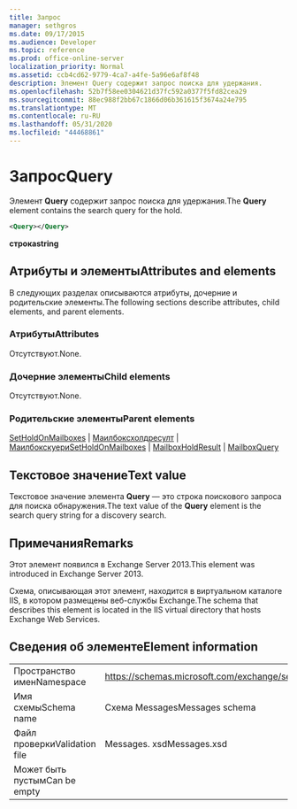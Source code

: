 ```yaml
---
title: Запрос
manager: sethgros
ms.date: 09/17/2015
ms.audience: Developer
ms.topic: reference
ms.prod: office-online-server
localization_priority: Normal
ms.assetid: ccb4cd62-9779-4ca7-a4fe-5a96e6af8f48
description: Элемент Query содержит запрос поиска для удержания.
ms.openlocfilehash: 52b7f58ee0304621d37fc592a0377f5fd82cea29
ms.sourcegitcommit: 88ec988f2bb67c1866d06b361615f3674a24e795
ms.translationtype: MT
ms.contentlocale: ru-RU
ms.lasthandoff: 05/31/2020
ms.locfileid: "44468861"
---
```

# <a name="query"></a><span data-ttu-id="66b70-103">Запрос</span><span class="sxs-lookup"><span data-stu-id="66b70-103">Query</span></span>

<span data-ttu-id="66b70-104">Элемент **Query** содержит запрос поиска для удержания.</span><span class="sxs-lookup"><span data-stu-id="66b70-104">The **Query** element contains the search query for the hold.</span></span> 
  
```XML
<Query></Query>
```

 <span data-ttu-id="66b70-105">**строка**</span><span class="sxs-lookup"><span data-stu-id="66b70-105">**string**</span></span>
## <a name="attributes-and-elements"></a><span data-ttu-id="66b70-106">Атрибуты и элементы</span><span class="sxs-lookup"><span data-stu-id="66b70-106">Attributes and elements</span></span>

<span data-ttu-id="66b70-107">В следующих разделах описываются атрибуты, дочерние и родительские элементы.</span><span class="sxs-lookup"><span data-stu-id="66b70-107">The following sections describe attributes, child elements, and parent elements.</span></span>
  
### <a name="attributes"></a><span data-ttu-id="66b70-108">Атрибуты</span><span class="sxs-lookup"><span data-stu-id="66b70-108">Attributes</span></span>

<span data-ttu-id="66b70-109">Отсутствуют.</span><span class="sxs-lookup"><span data-stu-id="66b70-109">None.</span></span>
  
### <a name="child-elements"></a><span data-ttu-id="66b70-110">Дочерние элементы</span><span class="sxs-lookup"><span data-stu-id="66b70-110">Child elements</span></span>

<span data-ttu-id="66b70-111">Отсутствуют.</span><span class="sxs-lookup"><span data-stu-id="66b70-111">None.</span></span>
  
### <a name="parent-elements"></a><span data-ttu-id="66b70-112">Родительские элементы</span><span class="sxs-lookup"><span data-stu-id="66b70-112">Parent elements</span></span>

<span data-ttu-id="66b70-113">[SetHoldOnMailboxes](setholdonmailboxes.md)  |  [Маилбоксхолдресулт](mailboxholdresult.md)  |  [Маилбокскуери](mailboxquery.md)</span><span class="sxs-lookup"><span data-stu-id="66b70-113">[SetHoldOnMailboxes](setholdonmailboxes.md) | [MailboxHoldResult](mailboxholdresult.md) | [MailboxQuery](mailboxquery.md)</span></span>
  
## <a name="text-value"></a><span data-ttu-id="66b70-114">Текстовое значение</span><span class="sxs-lookup"><span data-stu-id="66b70-114">Text value</span></span>

<span data-ttu-id="66b70-115">Текстовое значение элемента **Query** — это строка поискового запроса для поиска обнаружения.</span><span class="sxs-lookup"><span data-stu-id="66b70-115">The text value of the **Query** element is the search query string for a discovery search.</span></span> 
  
## <a name="remarks"></a><span data-ttu-id="66b70-116">Примечания</span><span class="sxs-lookup"><span data-stu-id="66b70-116">Remarks</span></span>

<span data-ttu-id="66b70-117">Этот элемент появился в Exchange Server 2013.</span><span class="sxs-lookup"><span data-stu-id="66b70-117">This element was introduced in Exchange Server 2013.</span></span>
  
<span data-ttu-id="66b70-118">Схема, описывающая этот элемент, находится в виртуальном каталоге IIS, в котором размещены веб-службы Exchange.</span><span class="sxs-lookup"><span data-stu-id="66b70-118">The schema that describes this element is located in the IIS virtual directory that hosts Exchange Web Services.</span></span>
  
## <a name="element-information"></a><span data-ttu-id="66b70-119">Сведения об элементе</span><span class="sxs-lookup"><span data-stu-id="66b70-119">Element information</span></span>

|||
|:-----|:-----|
|<span data-ttu-id="66b70-120">Пространство имен</span><span class="sxs-lookup"><span data-stu-id="66b70-120">Namespace</span></span>  <br/> |https://schemas.microsoft.com/exchange/services/2006/messages  <br/> |
|<span data-ttu-id="66b70-121">Имя схемы</span><span class="sxs-lookup"><span data-stu-id="66b70-121">Schema name</span></span>  <br/> |<span data-ttu-id="66b70-122">Схема Messages</span><span class="sxs-lookup"><span data-stu-id="66b70-122">Messages schema</span></span>  <br/> |
|<span data-ttu-id="66b70-123">Файл проверки</span><span class="sxs-lookup"><span data-stu-id="66b70-123">Validation file</span></span>  <br/> |<span data-ttu-id="66b70-124">Messages. xsd</span><span class="sxs-lookup"><span data-stu-id="66b70-124">Messages.xsd</span></span>  <br/> |
|<span data-ttu-id="66b70-125">Может быть пустым</span><span class="sxs-lookup"><span data-stu-id="66b70-125">Can be empty</span></span>  <br/> ||
   

